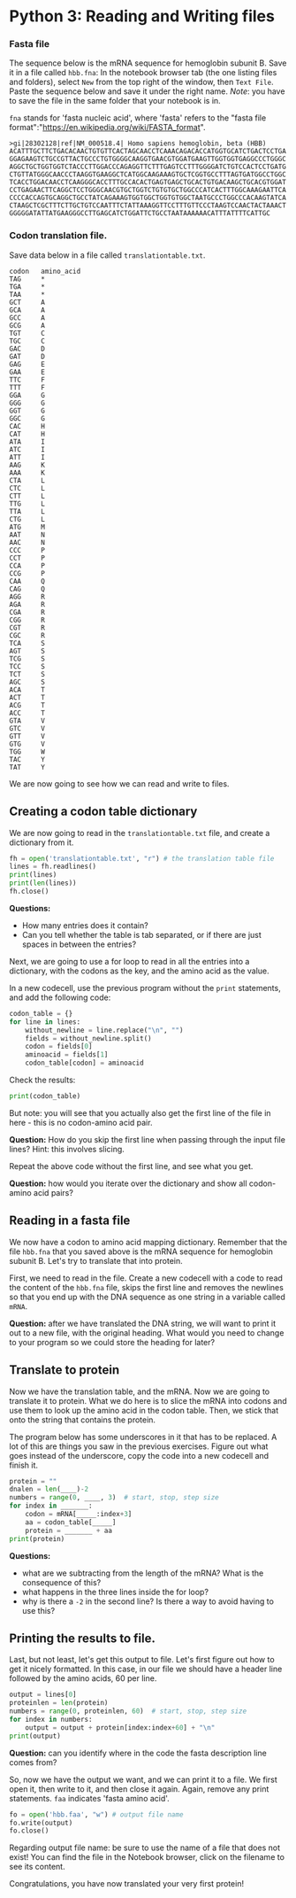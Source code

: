 # Python 3: Reading and Writing files


### Fasta file

The sequence below is the mRNA sequence for hemoglobin subunit B. Save it in a file called `hbb.fna`: In the notebook browser tab (the one listing files and folders), select `New` from the top right of the window, then `Text File`. Paste the sequence below and save it under the right name. _Note_: you have to save the file in the same folder that your notebook is in.

`fna` stands for 'fasta nucleic acid', where 'fasta' refers to the "fasta file format":"https://en.wikipedia.org/wiki/FASTA_format".

```
>gi|28302128|ref|NM_000518.4| Homo sapiens hemoglobin, beta (HBB)
ACATTTGCTTCTGACACAACTGTGTTCACTAGCAACCTCAAACAGACACCATGGTGCATCTGACTCCTGA
GGAGAAGTCTGCCGTTACTGCCCTGTGGGGCAAGGTGAACGTGGATGAAGTTGGTGGTGAGGCCCTGGGC
AGGCTGCTGGTGGTCTACCCTTGGACCCAGAGGTTCTTTGAGTCCTTTGGGGATCTGTCCACTCCTGATG
CTGTTATGGGCAACCCTAAGGTGAAGGCTCATGGCAAGAAAGTGCTCGGTGCCTTTAGTGATGGCCTGGC
TCACCTGGACAACCTCAAGGGCACCTTTGCCACACTGAGTGAGCTGCACTGTGACAAGCTGCACGTGGAT
CCTGAGAACTTCAGGCTCCTGGGCAACGTGCTGGTCTGTGTGCTGGCCCATCACTTTGGCAAAGAATTCA
CCCCACCAGTGCAGGCTGCCTATCAGAAAGTGGTGGCTGGTGTGGCTAATGCCCTGGCCCACAAGTATCA
CTAAGCTCGCTTTCTTGCTGTCCAATTTCTATTAAAGGTTCCTTTGTTCCCTAAGTCCAACTACTAAACT
GGGGGATATTATGAAGGGCCTTGAGCATCTGGATTCTGCCTAATAAAAAACATTTATTTTCATTGC
```

### Codon translation file.

Save data below in a file called `translationtable.txt`.

```
codon	amino_acid
TAG     *
TGA     *
TAA     *
GCT     A
GCA     A
GCC     A
GCG     A
TGT     C
TGC     C
GAC     D
GAT     D
GAG     E
GAA     E
TTC     F
TTT     F
GGA     G
GGG     G
GGT     G
GGC     G
CAC     H
CAT     H
ATA     I
ATC     I
ATT     I
AAG     K
AAA     K
CTA     L
CTC     L
CTT     L
TTG     L
TTA     L
CTG     L
ATG     M
AAT     N
AAC     N
CCC     P
CCT     P
CCA     P
CCG     P
CAA     Q
CAG     Q
AGG     R
AGA     R
CGA     R
CGG     R
CGT     R
CGC     R
TCA     S
AGT     S
TCG     S
TCC     S
TCT     S
AGC     S
ACA     T
ACT     T
ACG     T
ACC     T
GTA     V
GTC     V
GTT     V
GTG     V
TGG     W
TAC     Y
TAT     Y
```

We are now going to see how we can read and write to files.

## Creating a codon table dictionary

We are now going to read in the `translationtable.txt` file, and create a dictionary from it.

```Python
fh = open('translationtable.txt', "r") # the translation table file
lines = fh.readlines()
print(lines)
print(len(lines))
fh.close()
```

**Questions:**

* How many entries does it contain?   
* Can you tell whether the table is tab separated, or if there are just spaces in between the entries?  

Next, we are going to use a for loop to read in all the entries into a dictionary, with the codons as the key, and the amino acid as the value.

In a new codecell, use the previous program without the `print` statements, and add the following code:

```Python
codon_table = {}
for line in lines:
    without_newline = line.replace("\n", "")
    fields = without_newline.split()
    codon = fields[0]
    aminoacid = fields[1]
    codon_table[codon] = aminoacid
```

Check the results:

```Python
print(codon_table)
```

But note: you will see that you actually also get the first line of the file in here - this is no codon-amino acid pair.

**Question:** How do you skip the first line when passing through the input file lines? Hint: this involves slicing.   

Repeat the above code without the first line, and see what you get.

**Question:** how would you iterate over the dictionary and show all codon-amino acid pairs?   

## Reading in a fasta file

We now have a codon to amino acid mapping dictionary. Remember that the file `hbb.fna` that you saved above is the mRNA sequence for hemoglobin subunit B. Let's try to translate that into protein.

First, we need to read in the file. Create a new codecell with a code to read the content of the `hbb.fna` file, skips the first line and removes the newlines so that you end up with the DNA sequence as one string in a variable called `mRNA`.

**Question:** after we have translated the DNA string, we will want to print it out to a new file, with the original heading. What would you need to change to your program so we could store the heading for later?

## Translate to protein

Now we have the translation table, and the mRNA. Now we are going to translate it to protein. What we do here is to slice the mRNA into codons and use them to look up the amino acid in the codon table. Then, we stick that onto the string that contains the protein.

The program below has some underscores in it that has to be replaced. A lot of this are things you saw in the previous exercises. Figure out what goes instead of the underscore, copy the code into a new codecell and finish it.

```Python
protein = ""
dnalen = len(____)-2
numbers = range(0, ____, 3)  # start, stop, step size
for index in _______:
    codon = mRNA[_____:index+3]
    aa = codon_table[_____]
    protein = _______ + aa
print(protein)
```
**Questions:**

* what are we subtracting from the length of the mRNA? What is the consequence of this?
* what happens in the three lines inside the for loop?
* why is there a `-2` in the second line? Is there a way to avoid having to use this?

## Printing the results to file.

Last, but not least, let's get this output to file. Let's first figure out how to get it nicely formatted. In this case, in our file we should have a header line followed by the amino acids, 60 per line.

```Python
output = lines[0]
proteinlen = len(protein)
numbers = range(0, proteinlen, 60)  # start, stop, step size
for index in numbers:
    output = output + protein[index:index+60] + "\n"
print(output)
```

**Question:** can you identify where in the code the fasta description line comes from?

So, now we have the output we want, and we can print it to a file. We first open it, then write to it, and then close it again. Again, remove any print statements. `faa` indicates 'fasta amino acid'.

```Python
fo = open('hbb.faa', "w") # output file name
fo.write(output)
fo.close()
```
Regarding output file name: be sure to use the name of a file that does not exist! You can find the file in the Notebook browser, click on the filename to see its content.

Congratulations, you have now translated your very first protein!
